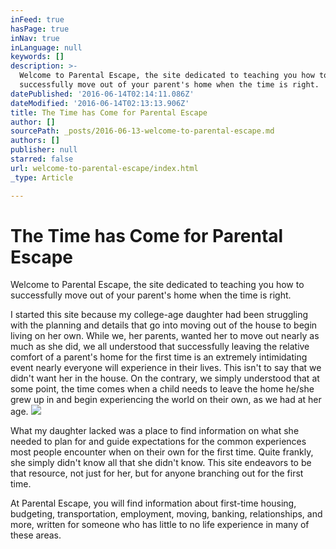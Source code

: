 ```yaml
---
inFeed: true
hasPage: true
inNav: true
inLanguage: null
keywords: []
description: >-
  Welcome to Parental Escape, the site dedicated to teaching you how to
  successfully move out of your parent's home when the time is right.
datePublished: '2016-06-14T02:14:11.086Z'
dateModified: '2016-06-14T02:13:13.906Z'
title: The Time has Come for Parental Escape
author: []
sourcePath: _posts/2016-06-13-welcome-to-parental-escape.md
authors: []
publisher: null
starred: false
url: welcome-to-parental-escape/index.html
_type: Article

---
```

# The Time has Come for Parental Escape

Welcome to Parental Escape, the site dedicated to teaching you how to successfully move out of your parent's home when the time is right.

I started this site because my college-age daughter had been struggling with the planning and details that go into moving out of the house to begin living on her own. While we, her parents, wanted her to move out nearly as much as she did, we all understood that successfully leaving the relative comfort of a parent's home for the first time is an extremely intimidating event nearly everyone will experience in their lives. This isn't to say that we didn't want her in the house. On the contrary, we simply understood that at some point, the time comes when a child needs to leave the home he/she grew up in and begin experiencing the world on their own, as we had at her age.
![](https://the-grid-user-content.s3-us-west-2.amazonaws.com/275587cd-ab46-4aa4-85a2-8d7cf2092af9.jpg)

What my daughter lacked was a place to find information on what she needed to plan for and guide expectations for the common experiences most people encounter when on their own for the first time. Quite frankly, she simply didn't know all that she didn't know. This site endeavors to be that resource, not just for her, but for anyone branching out for the first time.

At Parental Escape, you will find information about first-time housing, budgeting, transportation, employment, moving, banking, relationships, and more, written for someone who has little to no life experience in many of these areas.